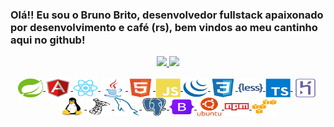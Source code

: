 ### Olá!! Eu sou o Bruno Brito, desenvolvedor fullstack apaixonado por desenvolvimento e café (rs), bem vindos ao meu cantinho aqui no github!


<div align="center">
  <a href="https://github.com/brunopbrito31">
  <img height="180em" src="https://github-readme-stats.vercel.app/api?username=brunopbrito31&show_icons=true&theme=chartreuse-dark&include_all_commits=true&count_private=true"/>
  <img height="180em" src="https://github-readme-stats.vercel.app/api/top-langs/?username=brunopbrito31&layout=compact&langs_count=7&theme=chartreuse-dark"/>
</div>
<div style="display: inline_block" align="center"><br>
  <img align="center" alt="Bruno-spring" height="30" width="40" src="https://raw.githubusercontent.com/devicons/devicon/master/icons/spring/spring-original.svg">
  <img align="center" alt="Bruno-angular" height="30" width="40" src="https://raw.githubusercontent.com/devicons/devicon/master/icons/angularjs/angularjs-original.svg">
  <img align="center" alt="Bruno-react" height="30" width="40" src="https://github.com/devicons/devicon/blob/master/icons/react/react-original.svg">
  <img align="center" alt="Bruno-java" height="30" width="40" src="https://raw.githubusercontent.com/devicons/devicon/master/icons/java/java-original.svg">
  <img align="center" alt="Bruno-HTML" height="30" width="40" src="https://raw.githubusercontent.com/devicons/devicon/master/icons/html5/html5-original.svg">
  <img align="center" alt="Bruno-Js" height="30" width="40" src="https://raw.githubusercontent.com/devicons/devicon/master/icons/javascript/javascript-plain.svg">
  <img align="center" alt="Bruno-jquery" height="30" width="40" src="https://raw.githubusercontent.com/devicons/devicon/master/icons/jquery/jquery-original.svg">
  <img align="center" alt="Bruno-CSS" height="30" width="40" src="https://raw.githubusercontent.com/devicons/devicon/master/icons/css3/css3-original.svg">
  <img align="center" alt="Bruno-less" height="30" width="40" src="https://raw.githubusercontent.com/devicons/devicon/master/icons/less/less-plain-wordmark.svg">
  <img align="center" alt="Bruno-Ts" height="30" width="40" src="https://raw.githubusercontent.com/devicons/devicon/master/icons/typescript/typescript-plain.svg">
  <img align="center" alt="Bruno-heroku" height="30" width="40" src="https://raw.githubusercontent.com/devicons/devicon/master/icons/heroku/heroku-original.svg">
  <img align="center" alt="Bruno-linux" height="30" width="40" src="https://raw.githubusercontent.com/devicons/devicon/master/icons/linux/linux-original.svg">
  <img align="center" alt="Bruno-sqlss" height="30" width="40" src="https://raw.githubusercontent.com/devicons/devicon/master/icons/microsoftsqlserver/microsoftsqlserver-plain.svg">
  <img align="center" alt="Bruno-mysql" height="30" width="40" src="https://raw.githubusercontent.com/devicons/devicon/master/icons/mysql/mysql-original.svg">
  <img align="center" alt="Bruno-linux" height="30" width="40" src="https://raw.githubusercontent.com/devicons/devicon/master/icons/postgresql/postgresql-original.svg">
  <img align="center" alt="Bruno-linux" height="30" width="40" src="https://raw.githubusercontent.com/devicons/devicon/master/icons/bootstrap/bootstrap-original.svg">
  <img align="center" alt="Bruno-linux" height="30" width="40" src="https://raw.githubusercontent.com/devicons/devicon/master/icons/ubuntu/ubuntu-plain-wordmark.svg">
  <img align="center" alt="Bruno-linux" height="30" width="40" src="https://raw.githubusercontent.com/devicons/devicon/master/icons/npm/npm-original-wordmark.svg">
  <img align="center" alt="Bruno-linux" height="30" width="40" src="https://raw.githubusercontent.com/devicons/devicon/master/icons/amazonwebservices/amazonwebservices-original.svg">
 
  
</div>
